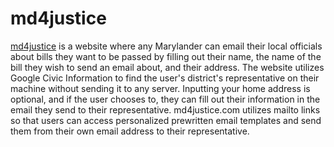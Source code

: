 # md4justice
[md4justice](https://www.md4justice.com) is a website where any Marylander can email their local officials about bills they want to be passed by filling out their name, the name of the bill they wish to send an email about, and their address. The website utilizes Google Civic Information to find the user's district's representative on their machine without sending it to any server. Inputting your home address is optional, and if the user chooses to, they can fill out their information in the email they send to their representative. md4justice.com utilizes mailto links so that users can access personalized prewritten email templates and send them from their own email address to their representative.
